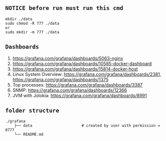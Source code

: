 ## `NOTICE before run must run this cmd`
```
mkdir ./data
sudo chmod -R 777 ./data
or
sudo mkdir -m 777 ./data
```

## `Dashboards`
1. https://grafana.com/grafana/dashboards/5063-nginx
2. https://grafana.com/grafana/dashboards/10585-docker-dashboard
3. https://grafana.com/grafana/dashboards/15814-docker-host
4. Linux System Overview: https://grafana.com/grafana/dashboards/2381, https://grafana.com/grafana/dashboards/1375
5. Top processes: https://grafana.com/grafana/dashboards/3387
6. SNMP: https://grafana.com/grafana/dashboards/12366
7. JVM with Jolokia: https://grafana.com/grafana/dashboards/8991

## `folder structure`
    ./grafana
        ├── data                      # created by user with permission = 0777
        └── README.md
